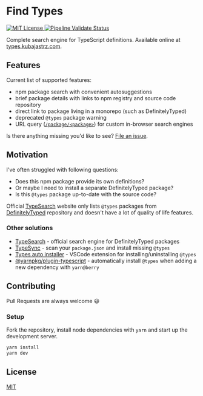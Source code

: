 # Find Types

<a href="https://github.com/KubaJastrz/find-types/blob/main/LICENSE">
  <img alt="MIT License" src="https://img.shields.io/github/license/KubaJastrz/find-types">
</a>
<a href="https://github.com/KubaJastrz/find-types/actions?query=workflow%3AValidate">
  <img alt="Pipeline Validate Status" src="https://img.shields.io/github/workflow/status/KubaJastrz/find-types/Validate">
<a>

Complete search engine for TypeScript definitions. Available online at [types.kubajastrz.com](https://types.kubajastrz.com/).

## Features

Current list of supported features:

- npm package search with convenient autosuggestions
- brief package details with links to npm registry and source code repository
- direct link to package living in a monorepo (such as DefinitelyTyped)
- deprecated `@types` package warning
- URL query ([`/package/<package>`](https://types.kubajastrz.com/package/%s)) for custom in-browser search engines

Is there anything missing you'd like to see?
[File an issue](https://github.com/KubaJastrz/find-types/issues/new).

## Motivation

I've often struggled with following questions:

- Does this npm package provide its own definitions?
- Or maybe I need to install a separate DefinitelyTyped package?
- Is this `@types` package up-to-date with the source code?

Official [TypeSearch](https://microsoft.github.io/TypeSearch/) website only lists `@types` packages
from [DefinitelyTyped](https://github.com/DefinitelyTyped/DefinitelyTyped) repository and doesn't
have a lot of quality of life features.

### Other solutions

- [TypeSearch](https://microsoft.github.io/TypeSearch/) - official search engine for DefinitelyTyped packages
- [TypeSync](https://github.com/jeffijoe/typesync) - scan your `package.json` and install missing `@types`
- [Types auto installer](https://marketplace.visualstudio.com/items?itemName=jvitor83.types-autoinstaller) -
  VSCode extension for installing/uninstalling `@types`
- [@yarnpkg/plugin-typescript](https://github.com/yarnpkg/berry/tree/master/packages/plugin-typescript) -
  automatically install `@types` when adding a new dependency with `yarn@berry`

## Contributing

Pull Requests are always welcome :smiley:

### Setup

Fork the repository, install node dependencies with `yarn` and start up the development server.

```bash
yarn install
yarn dev
```

## License

[MIT](LICENSE)
